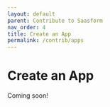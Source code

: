 ```yaml
---
layout: default
parent: Contribute to Saasform
nav_order: 4
title: Create an App
permalink: /contrib/apps
---
```


# Create an App

Coming soon!
